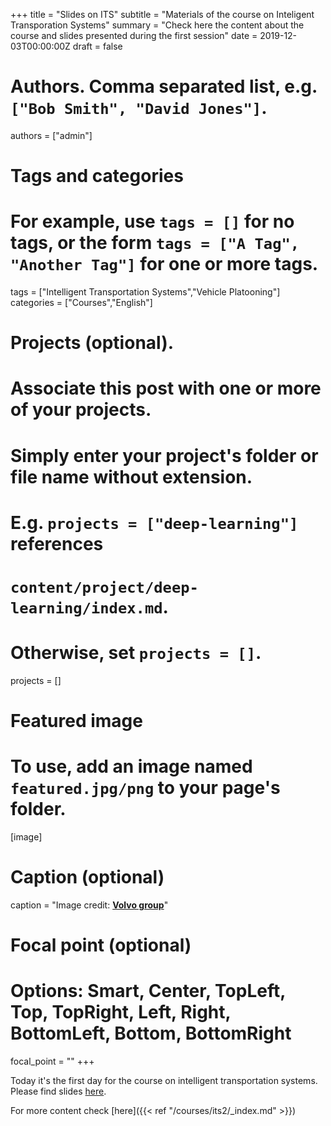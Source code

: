 +++
title = "Slides on ITS"
subtitle = "Materials of the course on Inteligent Transporation Systems"
summary = "Check here the content about the course and slides presented during the first session"
date = 2019-12-03T00:00:00Z
draft = false

# Authors. Comma separated list, e.g. `["Bob Smith", "David Jones"]`.
authors = ["admin"]

# Tags and categories
# For example, use `tags = []` for no tags, or the form `tags = ["A Tag", "Another Tag"]` for one or more tags.
tags = ["Intelligent Transportation Systems","Vehicle Platooning"]
categories = ["Courses","English"]

# Projects (optional).
#   Associate this post with one or more of your projects.
#   Simply enter your project's folder or file name without extension.
#   E.g. `projects = ["deep-learning"]` references 
#   `content/project/deep-learning/index.md`.
#   Otherwise, set `projects = []`.
projects = []

# Featured image
# To use, add an image named `featured.jpg/png` to your page's folder. 
[image]
  # Caption (optional)
  caption = "Image credit: [**Volvo group**](https://www.volvogroup.com/en-en/news/2018/feb/truck-platooning-on-european-roads.html)"

  # Focal point (optional)
  # Options: Smart, Center, TopLeft, Top, TopRight, Left, Right, BottomLeft, Bottom, BottomRight
  focal_point = ""
+++

Today it's the first day for the course on intelligent transportation systems. Please find slides [here](http://bit.ly/ITS2019-Control). 

For more content check [here]({{< ref "/courses/its2/_index.md" >}})